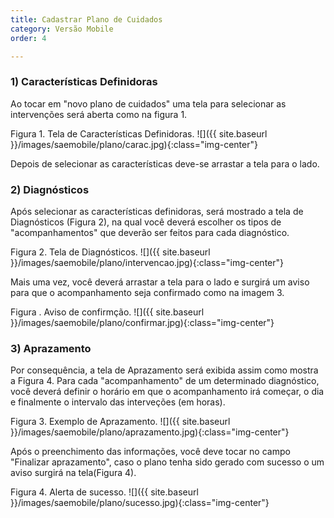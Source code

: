 ```yaml
---
title: Cadastrar Plano de Cuidados
category: Versão Mobile
order: 4

---
```


### 1) Características Definidoras
Ao tocar em "novo plano de cuidados" uma tela para selecionar as intervenções será aberta como na figura 1.

Figura 1. Tela de Características Definidoras.
![]({{ site.baseurl }}/images/saemobile/plano/carac.jpg){:class="img-center"}

Depois de selecionar as características deve-se arrastar a tela para o lado.

### 2) Diagnósticos
Após selecionar as características definidoras, será mostrado a tela de Diagnósticos (Figura 2), na qual você deverá escolher os tipos de "acompanhamentos" que deverão ser feitos para cada diagnóstico.

Figura 2. Tela de Diagnósticos.
![]({{ site.baseurl }}/images/saemobile/plano/intervencao.jpg){:class="img-center"}

Mais uma vez, você deverá arrastar a tela para o lado e surgirá um aviso para que o acompanhamento seja confirmado como na imagem 3.

Figura . Aviso de confirmção.
![]({{ site.baseurl }}/images/saemobile/plano/confirmar.jpg){:class="img-center"}

### 3) Aprazamento
Por consequência, a tela de Aprazamento será exibida assim como mostra a Figura 4. Para cada "acompanhamento" de um determinado diagnóstico, você deverá definir o horário em que o acompanhamento irá começar, o dia e finalmente o intervalo das interveções (em horas).

Figura 3. Exemplo de Aprazamento.
![]({{ site.baseurl }}/images/saemobile/plano/aprazamento.jpg){:class="img-center"}

Após o preenchimento das informações, você deve tocar no campo "Finalizar aprazamento", caso o plano tenha sido gerado com sucesso o um aviso surgirá na tela(Figura 4).

Figura 4. Alerta de sucesso.
![]({{ site.baseurl }}/images/saemobile/plano/sucesso.jpg){:class="img-center"}
